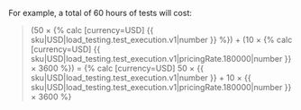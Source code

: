 For example, a total of 60 hours of tests will cost:

> (50 × {% calc [currency=USD] {{ sku|USD|load_testing.test_execution.v1|number }} %}) + (10 × {% calc [currency=USD] {{ sku|USD|load_testing.test_execution.v1|pricingRate.180000|number }} × 3600 %}) = {% calc [currency=USD] 50 × {{ sku|USD|load_testing.test_execution.v1|number }} + 10 × {{ sku|USD|load_testing.test_execution.v1|pricingRate.180000|number }} × 3600 %}